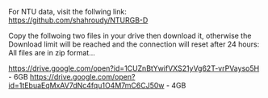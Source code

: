 For NTU data, visit the follwing link:
https://github.com/shahroudy/NTURGB-D

Copy the follwoing two files in your drive then download it, otherwise the Download limit will be reached and the connection will reset after 24 hours:
All files are in zip format...

https://drive.google.com/open?id=1CUZnBtYwifVXS21yVg62T-vrPVayso5H - 6GB
https://drive.google.com/open?id=1tEbuaEqMxAV7dNc4fqu1O4M7mC6CJ50w - 4GB
